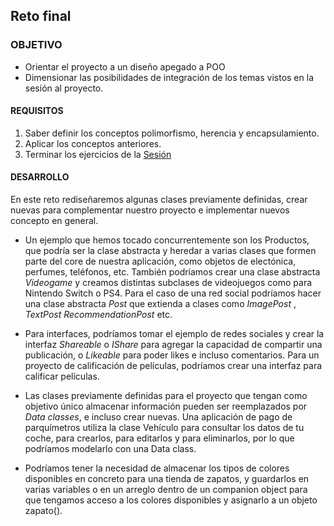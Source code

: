 ## Reto final

### OBJETIVO

- Orientar el proyecto a un diseño apegado a POO
- Dimensionar las posibilidades de integración de los temas vistos en la sesión al proyecto.

#### REQUISITOS

1. Saber definir los conceptos polimorfismo, herencia y encapsulamiento.
2. Aplicar los conceptos anteriores.
3. Terminar los ejercicios de la [Sesión](../)

#### DESARROLLO

En este reto rediseñaremos algunas clases previamente definidas, crear nuevas para complementar nuestro proyecto e implementar nuevos concepto en general.

* Un ejemplo que hemos tocado concurrentemente son los Productos, que podría ser la clase abstracta y heredar a varias clases que formen parte del core de nuestra aplicación, como objetos de electónica, perfumes, teléfonos, etc. También podríamos crear una clase abstracta *Videogame* y creamos distintas subclases de videojuegos como para Nintendo Switch o PS4. Para el caso de una red social podríamos hacer una clase abstracta *Post* que extienda a clases como *ImagePost* , *TextPost* *RecommendationPost* etc. 

* Para interfaces, podríamos tomar el ejemplo de redes sociales y crear la interfaz *Shareable* o *IShare* para agregar la capacidad de compartir una publicación, o *Likeable* para poder likes e incluso comentarios. Para un proyecto de calificación de películas, podríamos crear una interfaz para calificar películas. 

* Las clases previamente definidas para el proyecto que tengan como objetivo único almacenar información pueden ser reemplazados por *Data classes*, e incluso crear nuevas. Una aplicación de pago de parquímetros utiliza la clase Vehículo para consultar los datos de tu coche, para crearlos, para editarlos y para eliminarlos, por lo que podríamos modelarlo con una Data class.

* Podríamos tener la necesidad de almacenar los tipos de colores disponibles en concreto para una tienda de zapatos, y guardarlos en varias variables o en un arreglo dentro de un companion object para que tengamos acceso a los colores disponibles y asignarlo a un objeto zapato().
